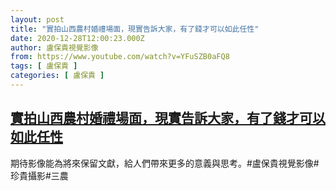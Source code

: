 ```yaml
---
layout: post
title: "實拍山西農村婚禮場面，現實告訴大家，有了錢才可以如此任性"
date: 2020-12-28T12:00:23.000Z
author: 盧保貴視覺影像
from: https://www.youtube.com/watch?v=YFuSZB0aFQ8
tags: [ 盧保貴 ]
categories: [ 盧保貴 ]
---
```

<!--1609156823000-->
[實拍山西農村婚禮場面，現實告訴大家，有了錢才可以如此任性](https://www.youtube.com/watch?v=YFuSZB0aFQ8)
------

<div>
期待影像能為將來保留文獻，給人們帶來更多的意義與思考。#盧保貴視覺影像#珍貴攝影#三農
</div>
